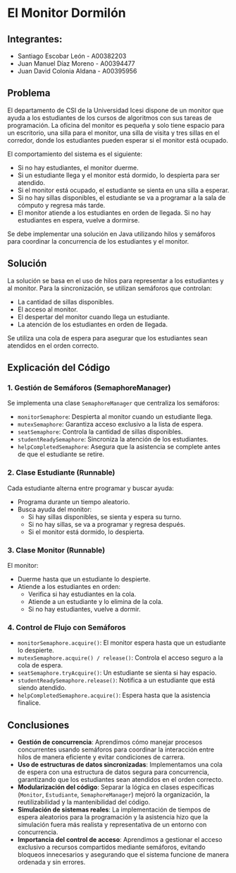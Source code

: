 # El Monitor Dormilón

## **Integrantes:**

- Santiago Escobar León - A00382203
- Juan Manuel Díaz Moreno - A00394477
- Juan David Colonia Aldana - A00395956

## Problema

El departamento de CSI de la Universidad Icesi dispone de un monitor que ayuda a los estudiantes de los cursos de algoritmos con sus tareas de programación. La oficina del monitor es pequeña y solo tiene espacio para un escritorio, una silla para el monitor, una silla de visita y tres sillas en el corredor, donde los estudiantes pueden esperar si el monitor está ocupado.

El comportamiento del sistema es el siguiente:

- Si no hay estudiantes, el monitor duerme.
- Si un estudiante llega y el monitor está dormido, lo despierta para ser atendido.
- Si el monitor está ocupado, el estudiante se sienta en una silla a esperar.
- Si no hay sillas disponibles, el estudiante se va a programar a la sala de cómputo y regresa más tarde.
- El monitor atiende a los estudiantes en orden de llegada. Si no hay estudiantes en espera, vuelve a dormirse.

Se debe implementar una solución en Java utilizando hilos y semáforos para coordinar la concurrencia de los estudiantes y el monitor.

## Solución

La solución se basa en el uso de hilos para representar a los estudiantes y al monitor. Para la sincronización, se utilizan semáforos que controlan:

- La cantidad de sillas disponibles.
- El acceso al monitor.
- El despertar del monitor cuando llega un estudiante.
- La atención de los estudiantes en orden de llegada.

Se utiliza una cola de espera para asegurar que los estudiantes sean atendidos en el orden correcto.

## Explicación del Código

### 1. Gestión de Semáforos (SemaphoreManager)

Se implementa una clase `SemaphoreManager` que centraliza los semáforos:

- `monitorSemaphore`: Despierta al monitor cuando un estudiante llega.
- `mutexSemaphore`: Garantiza acceso exclusivo a la lista de espera.
- `seatSemaphore`: Controla la cantidad de sillas disponibles.
- `studentReadySemaphore`: Sincroniza la atención de los estudiantes.
- `helpCompletedSemaphore`: Asegura que la asistencia se complete antes de que el estudiante se retire.

### 2. Clase Estudiante (Runnable)

Cada estudiante alterna entre programar y buscar ayuda:

- Programa durante un tiempo aleatorio.
- Busca ayuda del monitor:
  - Si hay sillas disponibles, se sienta y espera su turno.
  - Si no hay sillas, se va a programar y regresa después.
  - Si el monitor está dormido, lo despierta.

### 3. Clase Monitor (Runnable)

El monitor:

- Duerme hasta que un estudiante lo despierte.
- Atiende a los estudiantes en orden:
  - Verifica si hay estudiantes en la cola.
  - Atiende a un estudiante y lo elimina de la cola.
  - Si no hay estudiantes, vuelve a dormir.

### 4. Control de Flujo con Semáforos

- `monitorSemaphore.acquire()`: El monitor espera hasta que un estudiante lo despierte.
- `mutexSemaphore.acquire() / release()`: Controla el acceso seguro a la cola de espera.
- `seatSemaphore.tryAcquire()`: Un estudiante se sienta si hay espacio.
- `studentReadySemaphore.release()`: Notifica a un estudiante que está siendo atendido.
- `helpCompletedSemaphore.acquire()`: Espera hasta que la asistencia finalice.

## Conclusiones

- **Gestión de concurrencia**: Aprendimos cómo manejar procesos concurrentes usando semáforos para coordinar la interacción entre hilos de manera eficiente y evitar condiciones de carrera.
- **Uso de estructuras de datos sincronizadas**: Implementamos una cola de espera con una estructura de datos segura para concurrencia, garantizando que los estudiantes sean atendidos en el orden correcto.
- **Modularización del código**: Separar la lógica en clases específicas (`Monitor`, `Estudiante`, `SemaphoreManager`) mejoró la organización, la reutilizabilidad y la mantenibilidad del código.
- **Simulación de sistemas reales**: La implementación de tiempos de espera aleatorios para la programación y la asistencia hizo que la simulación fuera más realista y representativa de un entorno con concurrencia.
- **Importancia del control de acceso**: Aprendimos a gestionar el acceso exclusivo a recursos compartidos mediante semáforos, evitando bloqueos innecesarios y asegurando que el sistema funcione de manera ordenada y sin errores.
